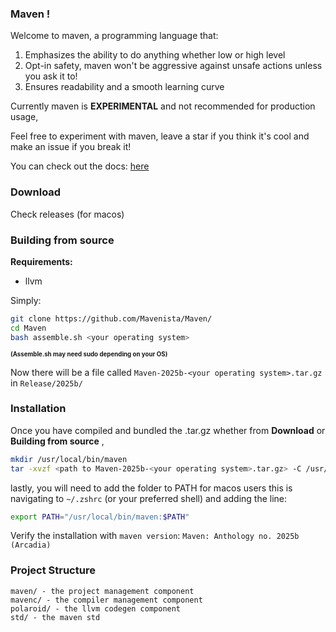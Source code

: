 ### Maven !

Welcome to maven, a programming language that:
1) Emphasizes the ability to do anything whether low or high level
2) Opt-in safety, maven won't be aggressive against unsafe actions unless you ask it to!
3) Ensures readability and a smooth learning curve

Currently maven is **EXPERIMENTAL** and not recommended for production usage,

Feel free to experiment with maven, leave a star if you think it's cool and make an issue if you break it!

You can check out the docs: [here](https://mavenista.github.io/Docs/)

### Download
Check releases (for macos)

### Building from source
**Requirements:**
- llvm

Simply:
```bash
git clone https://github.com/Mavenista/Maven/
cd Maven
bash assemble.sh <your operating system>
```
**<sup><sub>(Assemble.sh may need sudo depending on your OS)</sup></sub>**

Now there will be a file called `Maven-2025b-<your operating system>.tar.gz` in `Release/2025b/`

### Installation
Once you have compiled and bundled the .tar.gz whether from **Download** or **Building from source** ,

```bash
mkdir /usr/local/bin/maven
tar -xvzf <path to Maven-2025b-<your operating system>.tar.gz> -C /usr/local/bin/maven
```
lastly, you will need to add the folder to PATH for macos users this is navigating to `~/.zshrc` (or your preferred shell) and adding the line:
```bash
export PATH="/usr/local/bin/maven:$PATH"
```

Verify the installation with `maven version`:
`Maven: Anthology no. 2025b (Arcadia)`

### Project Structure
```
maven/ - the project management component
mavenc/ - the compiler management component
polaroid/ - the llvm codegen component
std/ - the maven std
```

